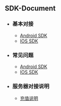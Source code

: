 ## SDK-Document

* ### 基本对接
    * [Android SDK](android.md)
    * [IOS SDK](ios.md)

* ### 常见问题
    * [Android SDK](android.question.md)
    * [IOS SDK](ios.question.md)

* ### 服务器对接说明

    * [充值说明](payment.md)





